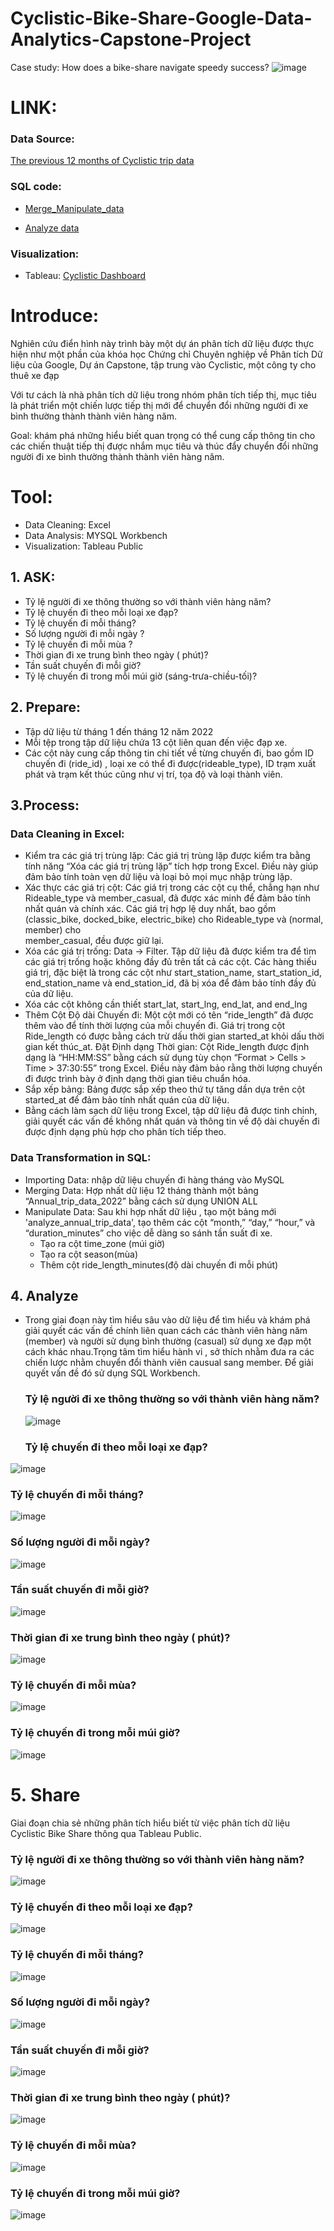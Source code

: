 # Cyclistic-Bike-Share-Google-Data-Analytics-Capstone-Project
Case study: How does a bike-share navigate speedy success?
![image](https://github.com/user-attachments/assets/01972782-4fdd-4815-998e-487fcc5a845b)


# LINK:
  ### Data Source: 
[The previous 12 months of Cyclistic trip data
](https://divvy-tripdata.s3.amazonaws.com/index.html) 

  ### SQL code:
  
  - [Merge_Manipulate_data](https://github.com/hiuuuuuuuu/Cyclistic-Bike-Share-Google-Data-Analytics-Capstone-Project/blob/main/merge_manipulate_data.sql) 

  - [Analyze data](https://github.com/hiuuuuuuuu/Cyclistic-Bike-Share-Google-Data-Analytics-Capstone-Project/blob/main/analyze.sql)

  ### Visualization:
  
  - Tableau: [Cyclistic Dashboard](https://public.tableau.com/views/cyclistic_Dashboard/Dashboard1?:language=en-US&:sid=&:redirect=auth&:display_count=n&:origin=viz_share_link)
    
# Introduce:
Nghiên cứu điển hình này trình bày một dự án phân tích dữ liệu được thực hiện như một phần của khóa học Chứng chỉ Chuyên nghiệp về Phân tích Dữ liệu của Google, Dự án Capstone, tập trung vào Cyclistic, một công ty cho thuê xe đạp

Với tư cách là nhà phân tích dữ liệu trong nhóm phân tích tiếp thị, mục tiêu là phát triển một chiến lược tiếp thị mới để chuyển đổi những người đi xe bình thường thành thành viên hàng năm.

Goal: khám phá những hiểu biết quan trọng có thể cung cấp thông tin cho các chiến thuật tiếp thị được nhắm mục tiêu và thúc đẩy chuyển đổi những người đi xe bình thường thành thành viên hàng năm.

# Tool:
- Data Cleaning: Excel
- Data Analysis: MYSQL Workbench
- Visualization: Tableau Public

## 1. ASK:
- Tỷ lệ người đi xe thông thường so với thành viên hàng năm?
- Tỷ lệ chuyến đi theo mỗi loại xe đạp?
- Tỷ lệ chuyến đi mỗi tháng?
- Số lượng người đi mỗi ngày ?
- Tỷ lệ chuyến đi mỗi mùa ?
- Thời gian đi xe trung bình theo ngày ( phút)?
- Tần suất chuyến đi mỗi giờ?
- Tỷ lệ chuyến đi trong mỗi múi giờ (sáng-trưa-chiều-tối)?

## 2. Prepare:
- Tập dữ liệu từ tháng 1 đến tháng 12 năm 2022
- Mỗi tệp trong tập dữ liệu chứa 13 cột liên quan đến việc đạp xe.
- Các cột này cung cấp thông tin chi tiết về từng chuyến đi, bao gồm ID chuyến đi (ride_id) , loại xe có thể đi được(rideable_type), ID trạm xuất phát và trạm kết thúc cũng như vị trí, tọa độ và loại thành viên.

## 3.Process:
  
  ### Data Cleaning in Excel:
  - Kiểm tra các giá trị trùng lặp: Các giá trị trùng lặp được kiểm tra bằng tính năng “Xóa các giá trị trùng lặp” tích hợp trong Excel. Điều này giúp      đảm bảo tính toàn vẹn dữ liệu và loại bỏ mọi mục nhập trùng lặp.
  - Xác thực các giá trị cột: Các giá trị trong các cột cụ thể, chẳng hạn như Rideable_type và member_casual, đã được xác minh để đảm bảo tính nhất         quán và chính xác. Các giá trị hợp lệ duy nhất, bao gồm (classic_bike, docked_bike, electric_bike) cho Rideable_type và (normal, member) cho    
    member_casual, đều được giữ lại.
  - Xóa các giá trị trống: Data -> Filter. Tập dữ liệu đã được kiểm tra để tìm các giá trị trống hoặc không đầy đủ trên tất cả các cột. Các hàng thiếu      giá trị, đặc biệt là trong các cột như start_station_name, start_station_id, end_station_name và end_station_id, đã bị xóa để đảm bảo tính đầy đủ   
    của dữ liệu.
  - Xóa các cột không cần thiết start_lat, start_lng, end_lat, and end_lng
  - Thêm Cột Độ dài Chuyến đi: Một cột mới có tên “ride_length” đã được thêm vào để tính thời lượng của mỗi chuyến đi. Giá trị trong cột Ride_length có     được bằng cách trừ dấu thời gian started_at khỏi dấu thời gian kết thúc_at. Đặt Định dạng Thời gian: Cột Ride_length được định dạng là “HH:MM:SS”       bằng cách sử dụng tùy chọn “Format > Cells > Time > 37:30:55”  trong Excel. Điều này đảm bảo rằng thời lượng chuyến đi được trình bày ở định dạng       thời gian tiêu chuẩn hóa.
 - Sắp xếp bảng: Bảng được sắp xếp theo thứ tự tăng dần dựa trên cột started_at để đảm bảo tính nhất quán của dữ liệu.
 - Bằng cách làm sạch dữ liệu trong Excel, tập dữ liệu đã được tinh chỉnh, giải quyết các vấn đề không nhất quán và thông tin về độ dài chuyến đi 
   được định dạng phù hợp cho phân tích tiếp theo.
   
 ### Data Transformation in SQL:
 - Importing Data: nhập dữ liệu chuyến đi hàng tháng vào MySQL
 - Merging Data: Hợp nhất dữ liệu 12 tháng thành một bảng “Annual_trip_data_2022” bằng cách sử dụng UNION ALL
 - Manipulate Data: Sau khi hợp nhất dữ liệu , tạo một bảng mới 'analyze_annual_trip_data', tạo thêm các cột  “month,” “day,” “hour,” và   
   “duration_minutes” cho việc dễ dàng so sánh tần suất đi xe.
   - Tạo ra cột time_zone (múi giờ)
   - Tạo ra cột season(mùa)
   - Thêm cột ride_length_minutes(độ dài chuyến đi mỗi phút)
   
## 4. Analyze
- Trong giai đoạn này tìm hiểu sâu vào dữ liệu để tìm hiểu và khám phá giải quyết các vấn đề chính liên quan cách các thành viên hàng năm (member) và người sử dụng bình thường (casual) sử dụng xe đạp một cách khác nhau.Trọng tâm tìm hiểu hành vi , sở thích nhằm đưa ra các chiến lược nhằm chuyển đổi thành viên causual sang member. Để giải quyết vấn đề đó sử dụng SQL Workbench.
  ### Tỷ lệ người đi xe thông thường so với thành viên hàng năm?
  ![image](https://github.com/user-attachments/assets/bbf34986-3f82-4c7a-a687-48034efff68c)

  ### Tỷ lệ chuyến đi theo mỗi loại xe đạp?
![image](https://github.com/user-attachments/assets/f78b5591-a47c-42fb-9bc4-47537e2d1db3)

  ### Tỷ lệ chuyến đi mỗi tháng?
![image](https://github.com/user-attachments/assets/7af0ae16-a59d-43f1-b056-65dc79f77ca0)

  ### Số lượng người đi mỗi ngày?
![image](https://github.com/user-attachments/assets/718a7f60-3e67-47a0-adf3-73c7afda3fd1)

  ### Tần suất chuyến đi mỗi giờ?
![image](https://github.com/user-attachments/assets/8d4d1ddb-da30-4f95-99bf-2f67ad5a5c97)

  ### Thời gian đi xe trung bình theo ngày ( phút)?
![image](https://github.com/user-attachments/assets/54ea100e-3576-4f9d-bafd-a0d385749efd)

    
  ### Tỷ lệ chuyến đi mỗi mùa?
![image](https://github.com/user-attachments/assets/bb02bbdf-57f9-4997-82b3-1d86790f86f9)

  
  ### Tỷ lệ chuyến đi trong mỗi múi giờ? 

![image](https://github.com/user-attachments/assets/5a42aa1d-4e1b-406f-b21f-b3d2aa687a50)

# 5. Share

Giai đoạn chia sẻ những phân tích hiểu biết từ việc phân tích dữ liệu Cyclistic Bike Share thông qua Tableau Public.
  ### Tỷ lệ người đi xe thông thường so với thành viên hàng năm?
![image](https://github.com/user-attachments/assets/88246a59-5f23-4b16-af20-ad16102e804d)

  ### Tỷ lệ chuyến đi theo mỗi loại xe đạp?
![image](https://github.com/user-attachments/assets/bc4cac29-8e2a-4c42-9cd9-b51953c1c3ce)

  
  ### Tỷ lệ chuyến đi mỗi tháng?
![image](https://github.com/user-attachments/assets/51409140-389a-48c3-b376-ac71cfe4e8d3)


  ### Số lượng người đi mỗi ngày?
![image](https://github.com/user-attachments/assets/07a6f040-45e1-4581-becd-49327fd693f5)

  ### Tần suất chuyến đi mỗi giờ?
![image](https://github.com/user-attachments/assets/d1cc74d3-a2d1-4a87-968c-e5b481986da2)

  ### Thời gian đi xe trung bình theo ngày ( phút)?
![image](https://github.com/user-attachments/assets/598c8f82-2c18-41af-87e1-56a613888224)

  ### Tỷ lệ chuyến đi mỗi mùa?
![image](https://github.com/user-attachments/assets/07ca0877-8572-4847-b341-9a46c8c34cb8)


  ### Tỷ lệ chuyến đi trong mỗi múi giờ? 
![image](https://github.com/user-attachments/assets/dbf1894f-7e92-4647-af5e-f4917db57470)
